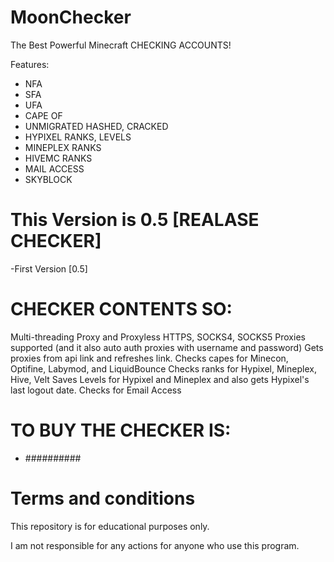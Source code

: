 # MoonChecker
The Best Powerful Minecraft CHECKING ACCOUNTS!

Features:
- NFA
- SFA
- UFA
- CAPE OF
- UNMIGRATED HASHED, CRACKED
- HYPIXEL RANKS, LEVELS
- MINEPLEX RANKS
- HIVEMC RANKS
- MAIL ACCESS
- SKYBLOCK

# This Version is 0.5 [REALASE CHECKER]
-First Version [0.5]

# CHECKER CONTENTS SO:
Multi-threading
Proxy and Proxyless
HTTPS, SOCKS4, SOCKS5 Proxies supported (and it also auto auth proxies with username and password)
Gets proxies from api link and refreshes link.
Checks capes for Minecon, Optifine, Labymod, and LiquidBounce
Checks ranks for Hypixel, Mineplex, Hive, Velt
Saves Levels for Hypixel and Mineplex and also gets Hypixel's last logout date.
Checks for Email Access

# TO BUY THE CHECKER IS:
- ##########

# Terms and conditions
This repository is for educational purposes only.

I am not responsible for any actions for anyone who use this program.
